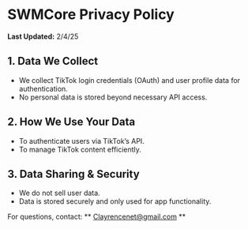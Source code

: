 # SWMCore Privacy Policy
**Last Updated:** 2/4/25

## 1. Data We Collect
- We collect TikTok login credentials (OAuth) and user profile data for authentication.
- No personal data is stored beyond necessary API access.

## 2. How We Use Your Data
- To authenticate users via TikTok’s API.
- To manage TikTok content efficiently.

## 3. Data Sharing & Security
- We do not sell user data.
- Data is stored securely and only used for app functionality.

For questions, contact: ** Clayrencenet@gmail.com **
